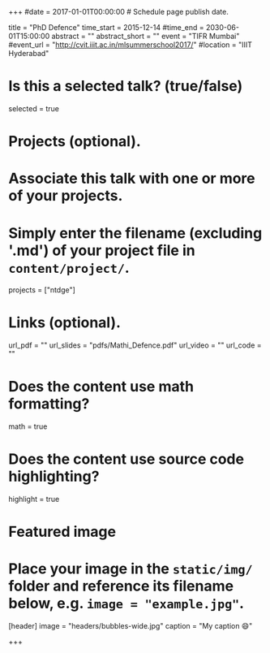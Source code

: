 +++
#date = 2017-01-01T00:00:00  # Schedule page publish date.

title = "PhD Defence"
time_start = 2015-12-14
#time_end = 2030-06-01T15:00:00
abstract = ""
abstract_short = ""
event = "TIFR Mumbai"
#event_url = "http://cvit.iiit.ac.in/mlsummerschool2017/"
#location = "IIIT Hyderabad"

# Is this a selected talk? (true/false)
selected = true

# Projects (optional).
#   Associate this talk with one or more of your projects.
#   Simply enter the filename (excluding '.md') of your project file in `content/project/`.
projects = ["ntdge"]

# Links (optional).
url_pdf = ""
url_slides = "pdfs/Mathi_Defence.pdf"
url_video = ""
url_code = ""

# Does the content use math formatting?
math = true

# Does the content use source code highlighting?
highlight = true

# Featured image
# Place your image in the `static/img/` folder and reference its filename below, e.g. `image = "example.jpg"`.
[header]
image = "headers/bubbles-wide.jpg"
caption = "My caption :smile:"

+++
